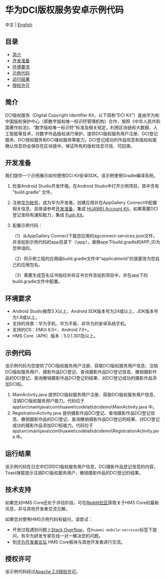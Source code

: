 # 华为DCI版权服务安卓示例代码

中文 | [English](README.md)

## 目录

* [简介](#简介)
* [开发准备](#开发准备)
* [环境要求](#环境要求)
* [示例代码](#示例代码)
* [运行结果](#运行结果)
* [授权许可](#授权许可)

简介
------------

DCI版权服务（Digital Copyright Identifier Kit，以下简称“DCI Kit”）是由华为和中国版权保护中心（即数字版权唯一标识符管理机构）合作，按照《中华人民共和国著作权法》、“数字版权唯一标识符”标准及相关规定，利用区块链和大数据、人工智能等技术，对数字作品版权进行保护，提供DCI版权服务用户注册、DCI登记服务、DCI授权服务和DCI维权服务等能力。DCI登记成功的作品信息和版权权属确认信息将会保存在区块链中，保证所有的版权信息可信、可回溯。
## 开发准备

我们提供一个示例展示如何使用DCI Kit安卓SDK。该示例使用Gradle编译系统。

1. 检查Android Studio开发环境。在Android Studio中打开示例项目，其中含有 "build.gradle" 文件。

2. 注册[华为帐号](https://developer.huawei.com/consumer/cn/)，成为华为开发者。创建应用并在AppGallery Connect中配置相关信息，具体请参考[开发准备](https://developer.huawei.com/consumer/cn/doc/development/HMSCore-Guides/config-agc-0000001050196065)，集成 [HUAWEI Account Kit](https://developer.huawei.com/consumer/cn/hms/huawei-accountkit)，如果需要DCI登记发码有通知能力，集成 [Push Kit](https://developer.huawei.com/consumer/cn/hms/huawei-pushkit)。

3. 配置示例代码：

   （1）从AppGallery Connect下载您应用的agconnect-services.json文件，并添加到示例代码的app目录下（\app），替换app下build.gradle的APP_ID为您申请的。

   （2）将示例工程的应用级build.gradle文件中“applicationId”的值更改为您自己的应用包名。

   （3）需要生成签名证书指纹并将证书文件添加到项目中，并在app下的build.gradle文件中配置。

## 环境要求

- Android Studio推荐3.X以上，Android SDK版本号为24或以上，JDK版本号为1.8或以上。
- 支持的场景：华为手机、华为平板、非华为的安卓系统手机。
- 支持的OS：EMUI 8.0+、Android 7.0+。
- HMS Core（APK）版本：5.0.1.301及以上。

## 示例代码

该示例代码为您提供了DCI版权服务用户注册、获取DCI版权服务用户信息、注销DCI版权服务用户、摄影作品DCI登记、查询摄影作品DCI登记信息、撤销摄影作品的DCI登记、查询撤销摄影作品DCI登记的结果、对DCI登记成功的摄影作品添加DCI标。

1. MainActivity.java 提供DCI版权服务用户注册、获取DCI版权服务用户信息、注销DCI版权服务用户能力。代码位于app\src\main\java\com\huawei\codelab\dcidemo\MainActivity.java 中。
2. RegistrationActivity.java  提供摄影作品DCI登记、查询摄影作品DCI登记信息、撤销摄影作品的DCI登记、查询撤销摄影作品DCI登记的结果、对DCI登记成功的摄影作品添加DCI标能力。代码位于app\src\main\java\com\huawei\codelab\dcidemo\RegistrationActivity.java 中。

## 运行结果

该示例代码在日志中打印DCI版权服务用户信息，DCI摄影作品登记信息的内容，Toast弹窗提示注销DCI版权服务用户，撤销摄影作品的DCI登记的结果。

## 技术支持

如果您对HMS Core还处于评估阶段，可在[Reddit社区](https://www.reddit.com/r/HuaweiDevelopers/)获取关于HMS Core的最新讯息，并与其他开发者交流见解。

如果您对使用HMS示例代码有疑问，请尝试：

- 开发过程遇到问题上[Stack Overflow](https://stackoverflow.com/questions/tagged/huawei-mobile-services?tab=Votes)，在`huawei-mobile-services`标签下提问，有华为研发专家在线一对一解决您的问题。
- 到[华为开发者论坛](https://developer.huawei.com/consumer/cn/forum/blockdisplay?fid=18) HMS Core板块与其他开发者进行交流。

## 授权许可

该示例代码经过[Apache 2.0授权许可](http://www.apache.org/licenses/LICENSE-2.0)。